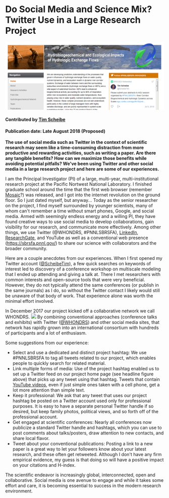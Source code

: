 # Do Social Media and Science Mix? Twitter Use in a Large Research Project

 <img src='https://github.com/tscheibe/betterscientificsoftware.github.io/blob/scheibe/Articles/Blog/Web_ScreenCapture.jpg' />

#### Contributed by [Tim Scheibe](https://github.com/tscheibe "Tim Scheibe GitHub Profile")

#### Publication date: Late August 2018 (Proposed)

**The use of social media such as Twitter in the context of scientific research may seem like a time-consuming distraction from more productive and rewarding activities, such as writing a paper. Are there any tangible benefits? How can we maximize those benefits while avoiding potential pitfalls? We've been using Twitter and other social media in a large research project and here are some of our experiences.**

I am the Principal Investigator (PI) of a large, multi-year, multi-institutional research project at the Pacific Nortwest National Laboratory. I finished graduate school around the time that the first web browser (remember [Mosaic](https://en.wikipedia.org/wiki/Mosaic_(web_browser))?) was released, and I got into the internet revolution on the ground floor. So I just dated myself, but anyway... Today as the senior researcher on the project, I find myself surrounded by younger scientists, many of whom can't remember a time without smart phones, Google, and social media. Armed with seemingly endless energy and a willing PI, they have found creative ways to use social media to develop collaborations, gain visibility for our research, and communicate more effectively. Among other things, we use Twitter (@WHONDRS, #PNNLSBRSFA), [LinkedIn](https://www.linkedin.com/company/whondrs/), [ResearchGate](https://www.researchgate.net/project/Subsurface-Biogeochemical-Research-at-Pacific-Northwest-National-Laboratory), and YouTube as well as a conventional web presence (https://sbrsfa.pnnl.gov/) to share our science with collaborators and the broader community.

Here are a couple anecdotes from our experiences. When I first opened my Twitter account ([@ScheibeTim](https://twitter.com/ScheibeTim)), a few quick searches on keywords of interest led to discovery of a conference workshop on multiscale modeling that I ended up attending and giving a talk at. There I met researchers with common interests and open-source tools that were very beneficial. However, they do not typically attend the same conferences (or publish in the same journals) as I do, so without the Twitter contact I likely would still be unaware of that body of work. That experience alone was worth the minimal effort involved.

In December 2017 our project kicked off a collaborative network we call WHONDRS. <img src='https://whondrs.pnnl.gov/images/whondrs_banner.jpg' /> By combining conventional approaches (conference talks and exhibits) with Twitter ([@WHONDRS](https://twitter.com/WHONDRS)) and other social media sites, that network has rapidly grown into an international consortium with hundreds of participants and a lot of enthusiasm.

Some suggestions from our experience:
- Select and use a dedicated and distinct project hashtag: We use #PNNLSBRSFA to tag all tweets related to our project, which enables people to quickly search for related material. 
- Link multiple forms of media: Use of the project hashtag enabled us to set up a Twitter feed on our project home page (see headline figure above) that picks up any tweet using that hashtag. Tweets that contain [YouTube videos](https://www.youtube.com/watch?v=bY_o9GEWsI8), even if just simple ones taken with a cell phone, get a lot more attention than simple text.
- Keep it professional: We ask that any tweet that uses our project hashtag be posted on a Twitter account used only for professional purposes. It is easy to have a separate personal Twitter handle if so desired, but keep family photos, political views, and so forth off of the professional account. 
- Get engaged at scientific conferences: Nearly all conferences now publicize a standard Twitter handle and hashtags, which you can use to post comments about talks/posters, draw attention to new contacts, and share local flavor. 
- Tweet about your conventional publications: Posting a link to a new paper is a great way to let your followers know about your latest research, and these often get retweeted. Although I don't have any firm empirical evidence, my guess is that doing so will have a positive impact on your citations and H-index.

The scientific endeavor is increasingly global, interconnected, open and collaborative. Social media is one avenue to engage and while it takes some effort and care, it is becoming essential to success in the modern research environment.

<!---
Publish: No
Categories: reliability
Topics: testing
Tags: bssw-blog-article
Level: 2
Prerequisites: default
Aggregate: none
--->
